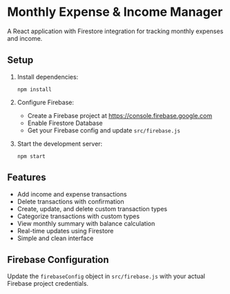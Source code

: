 # Monthly Expense & Income Manager

A React application with Firestore integration for tracking monthly expenses and income.

## Setup

1. Install dependencies:
   ```
   npm install
   ```

2. Configure Firebase:
   - Create a Firebase project at https://console.firebase.google.com
   - Enable Firestore Database
   - Get your Firebase config and update `src/firebase.js`

3. Start the development server:
   ```
   npm start
   ```

## Features

- Add income and expense transactions
- Delete transactions with confirmation
- Create, update, and delete custom transaction types
- Categorize transactions with custom types
- View monthly summary with balance calculation
- Real-time updates using Firestore
- Simple and clean interface

## Firebase Configuration

Update the `firebaseConfig` object in `src/firebase.js` with your actual Firebase project credentials.